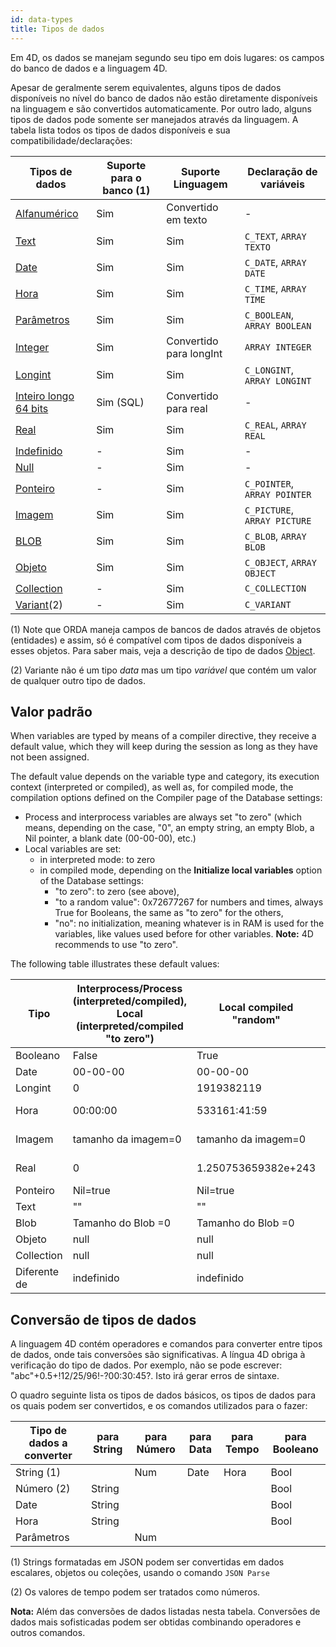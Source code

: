 ```yaml
---
id: data-types
title: Tipos de dados
---
```


Em 4D, os dados se manejam segundo seu tipo em dois lugares: os campos do banco de dados e a linguagem 4D.

Apesar de geralmente serem equivalentes, alguns tipos de dados disponíveis no nível do banco de dados não estão diretamente disponíveis na linguagem e são convertidos automaticamente. Por outro lado, alguns tipos de dados pode somente ser manejados através da linguagem. A tabela lista todos os tipos de dados disponíveis e sua compatibilidade/declarações:

| Tipos de dados                                 | Suporte para o banco (1) | Suporte Linguagem       | Declaração de variáveis      |
| ---------------------------------------------- | ------------------------ | ----------------------- | ---------------------------- |
| [Alfanumérico](dt_string.md)                   | Sim                      | Convertido em texto     | -                            |
| [Text](Concepts/dt_string.md)                  | Sim                      | Sim                     | `C_TEXT`, `ARRAY TEXTO`      |
| [Date](Concepts/dt_date.md)                    | Sim                      | Sim                     | `C_DATE`, `ARRAY DATE`       |
| [Hora](Concepts/dt_time.md)                    | Sim                      | Sim                     | `C_TIME`, `ARRAY TIME`       |
| [Parâmetros](Concepts/dt_boolean.md)           | Sim                      | Sim                     | `C_BOOLEAN`, `ARRAY BOOLEAN` |
| [Integer](Concepts/dt_number.md)               | Sim                      | Convertido para longInt | `ARRAY INTEGER`              |
| [Longint](Concepts/dt_number.md)               | Sim                      | Sim                     | `C_LONGINT`, `ARRAY LONGINT` |
| [Inteiro longo 64 bits](Concepts/dt_number.md) | Sim (SQL)                | Convertido para real    | -                            |
| [Real](Concepts/dt_number.md)                  | Sim                      | Sim                     | `C_REAL`, `ARRAY REAL`       |
| [Indefinido](Concepts/dt_null_undefined.md)    | -                        | Sim                     | -                            |
| [Null](Concepts/dt_null_undefined.md)          | -                        | Sim                     | -                            |
| [Ponteiro](Concepts/dt_pointer.md)             | -                        | Sim                     | `C_POINTER`, `ARRAY POINTER` |
| [Imagem](Concepts/dt_picture.md)               | Sim                      | Sim                     | `C_PICTURE`, `ARRAY PICTURE` |
| [BLOB](Concepts/dt_blob.md)                    | Sim                      | Sim                     | `C_BLOB`, `ARRAY BLOB`       |
| [Objeto](Concepts/dt_object.md)                | Sim                      | Sim                     | `C_OBJECT`, `ARRAY OBJECT`   |
| [Collection](Concepts/dt_collection.md)        | -                        | Sim                     | `C_COLLECTION`               |
| [Variant](Concepts/dt_variant.md)(2)           | -                        | Sim                     | `C_VARIANT`                  |

(1) Note que ORDA maneja campos de bancos de dados através de objetos (entidades) e assim, só é compatível com tipos de dados disponíveis a esses objetos. Para saber mais, veja a descrição de tipo de dados [Object](Concepts/dt_object.md).

(2) Variante não é um tipo *data* mas um tipo *variável* que contém um valor de qualquer outro tipo de dados.

## Valor padrão

When variables are typed by means of a compiler directive, they receive a default value, which they will keep during the session as long as they have not been assigned.

The default value depends on the variable type and category, its execution context (interpreted or compiled), as well as, for compiled mode, the compilation options defined on the Compiler page of the Database settings:

- Process and interprocess variables are always set "to zero" (which means, depending on the case, "0", an empty string, an empty Blob, a Nil pointer, a blank date (00-00-00), etc.)
- Local variables are set:
    - in interpreted mode: to zero
    - in compiled mode, depending on the **Initialize local variables** option of the Database settings:
        - "to zero": to zero (see above),
        - "to a random value": 0x72677267 for numbers and times, always True for Booleans, the same as "to zero" for the others,
        - "no": no initialization, meaning whatever is in RAM is used for the variables, like values used before for other variables. **Note:** 4D recommends to use "to zero".

The following table illustrates these default values:

| Tipo         | Interprocess/Process (interpreted/compiled), Local (interpreted/compiled "to zero") | Local compiled "random" | Local compilado "não"        |
| ------------ | ----------------------------------------------------------------------------------- | ----------------------- | ---------------------------- |
| Booleano     | False                                                                               | True                    | True (varies)                |
| Date         | 00-00-00                                                                            | 00-00-00                | 00-00-00                     |
| Longint      | 0                                                                                   | 1919382119              | 909540880 (varies)           |
| Hora         | 00:00:00                                                                            | 533161:41:59            | 249345:34:24 (varies)        |
| Imagem       | tamanho da imagem=0                                                                 | tamanho da imagem=0     | tamanho da imagem=0          |
| Real         | 0                                                                                   | 1.250753659382e+243     | 1.972748538022e-217 (varies) |
| Ponteiro     | Nil=true                                                                            | Nil=true                | Nil=true                     |
| Text         | ""                                                                                  | ""                      | ""                           |
| Blob         | Tamanho do Blob =0                                                                  | Tamanho do Blob =0      | Tamanho do Blob =0           |
| Objeto       | null                                                                                | null                    | null                         |
| Collection   | null                                                                                | null                    | null                         |
| Diferente de | indefinido                                                                          | indefinido              | indefinido                   |


## Conversão de tipos de dados

A linguagem 4D contém operadores e comandos para converter entre tipos de dados, onde tais conversões são significativas. A língua 4D obriga à verificação do tipo de dados. Por exemplo, não se pode escrever: "abc"+0.5+!12/25/96!-?00:30:45?. Isto irá gerar erros de sintaxe.

O quadro seguinte lista os tipos de dados básicos, os tipos de dados para os quais podem ser convertidos, e os comandos utilizados para o fazer:

| Tipo de dados a converter | para String | para Número | para Data | para Tempo | para Booleano |
| ------------------------- | ----------- | ----------- | --------- | ---------- | ------------- |
| String (1)                |             | Num         | Date      | Hora       | Bool          |
| Número (2)                | String      |             |           |            | Bool          |
| Date                      | String      |             |           |            | Bool          |
| Hora                      | String      |             |           |            | Bool          |
| Parâmetros                |             | Num         |           |            |               |

(1) Strings formatadas em JSON podem ser convertidas em dados escalares, objetos ou coleções, usando o comando `JSON Parse`

(2) Os valores de tempo podem ser tratados como números.

**Nota:** Além das conversões de dados listadas nesta tabela. Conversões de dados mais sofisticadas podem ser obtidas combinando operadores e outros comandos.
